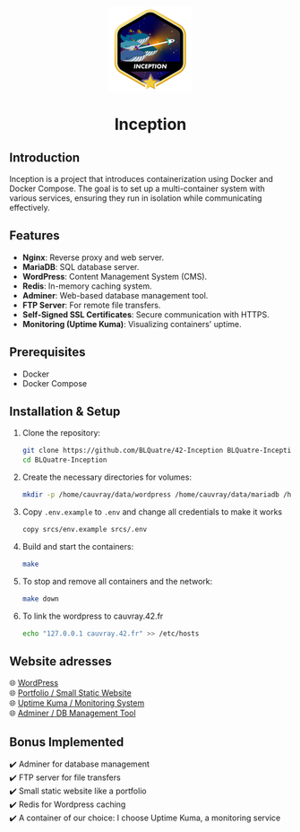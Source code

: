 <p align="center">
	<a href="https://github.com/ayogun/42-project-badges"><img src=".assets/badge.png" alt="Inception Badge (Bonus)"/></a>
</p>

<h1 align="center">
	Inception
</h1>

## Introduction
Inception is a project that introduces containerization using Docker and Docker Compose. The goal is to set up a multi-container system with various services, ensuring they run in isolation while communicating effectively.

## Features
- **Nginx**: Reverse proxy and web server.
- **MariaDB**: SQL database server.
- **WordPress**: Content Management System (CMS).
- **Redis**: In-memory caching system.
- **Adminer**: Web-based database management tool.
- **FTP Server**: For remote file transfers.
- **Self-Signed SSL Certificates**: Secure communication with HTTPS.
- **Monitoring (Uptime Kuma)**: Visualizing containers' uptime.

## Prerequisites
- Docker
- Docker Compose

## Installation & Setup

1. Clone the repository:
	```sh
	git clone https://github.com/BLQuatre/42-Inception BLQuatre-Inception
	cd BLQuatre-Inception
	```

2. Create the necessary directories for volumes:
	```sh
	mkdir -p /home/cauvray/data/wordpress /home/cauvray/data/mariadb /home/cauvray/data/uptimekuma
	```

3. Copy `.env.example` to `.env` and change all credentials to make it works
	```sh
	copy srcs/env.example srcs/.env

3. Build and start the containers:
	```sh
	make
	```

4. To stop and remove all containers and the network:
	```sh
	make down
	```

5. To link the wordpress to cauvray.42.fr
	```sh
	echo "127.0.0.1 cauvray.42.fr" >> /etc/hosts
	```

## Website adresses
🌐 [WordPress](https://cauvray.42.fr:443)<br>
🌐 [Portfolio / Small Static Website](http://localhost:7000)<br>
🌐 [Uptime Kuma / Monitoring System](http://localhost:3001)<br>
🌐 [Adminer / DB Management Tool](http://localhost:5000)<br>

## Bonus Implemented
✔️ Adminer for database management<br>
✔️ FTP server for file transfers<br>
✔️ Small static website like a portfolio<br>
✔️ Redis for Wordpress caching<br>
✔️ A container of our choice: I choose Uptime Kuma, a monitoring service<br>
